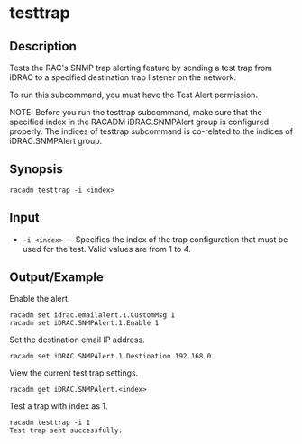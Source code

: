 # testtrap

## Description

Tests the RAC's SNMP trap alerting feature by sending a test trap from iDRAC to a specified destination trap listener on the network.

To run this subcommand, you must have the Test Alert permission.

NOTE: Before you run the testtrap subcommand, make sure that the specified index in the RACADM iDRAC.SNMPAlert group is configured properly. The indices of testtrap subcommand is co-related to the indices of iDRAC.SNMPAlert group.

## Synopsis

```
racadm testtrap -i <index>
```

## Input

- `-i <index>` — Specifies the index of the trap configuration that must be used for the test. Valid values are from 1 to 4.

## Output/Example

Enable the alert.

```
racadm set idrac.emailalert.1.CustomMsg 1
racadm set iDRAC.SNMPAlert.1.Enable 1
```

Set the destination email IP address.

```
racadm set iDRAC.SNMPAlert.1.Destination 192.168.0
```

View the current test trap settings.

```
racadm get iDRAC.SNMPAlert.<index>
```

Test a trap with index as 1.

```
racadm testtrap -i 1
Test trap sent successfully.
```
